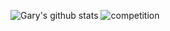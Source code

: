 
<!--
**Gary-Deeplearning/Gary-Deeplearning** is a ✨ _special_ ✨ repository because its `README.md` (this file) appears on your GitHub profile.

Here are some ideas to get you started:

- 🔭 I’m currently working on ...
- 🌱 I’m currently learning ...
- 👯 I’m looking to collaborate on ...
- 🤔 I’m looking for help with ...
- 💬 Ask me about ...
- 📫 How to reach me: ...
- 😄 Pronouns: ...
- ⚡ Fun fact: ...
-->
	
![Gary's github stats](https://github-readme-stats.vercel.app/api?username=Gary-Deeplearning&show_icons=true&hide_border=true)
![competition](https://road-to-kaggle-grandmaster.vercel.app/api/badges/garybios/competition)
